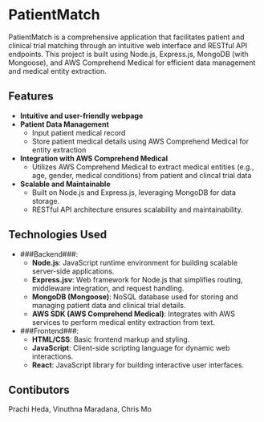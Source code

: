 # PatientMatch

PatientMatch is a comprehensive application that facilitates patient and clinical trial matching through an intuitive web interface and RESTful API endpoints. This project is built using Node.js, Express.js, MongoDB (with Mongoose), and AWS Comprehend Medical for efficient data management and medical entity extraction.

## Features
* **Intuitive and user-friendly webpage**
* **Patient Data Management**
  * Input patient medical record
  * Store patient medical details using AWS Comprehend Medical for entity extraction
* **Integration with AWS Comprehend Medical**
  * Utilizes AWS Comprehend Medical to extract medical entities (e.g., age, gender, medical conditions) from patient and clincal trial data
* **Scalable and Maintainable**
  * Built on Node.js and Express.js, leveraging MongoDB for data storage.
  * RESTful API architecture ensures scalability and maintainability.
 
## Technologies Used
* ###Backend###:
  * **Node.js**: JavaScript runtime environment for building scalable server-side applications.
  * **Express.jsv**: Web framework for Node.js that simplifies routing, middleware integration, and request handling.
  * **MongoDB (Mongoose)**: NoSQL database used for storing and managing patient data and clinical trial details.
  * **AWS SDK (AWS Comprehend Medical)**: Integrates with AWS services to perform medical entity extraction from text.
* ###Frontend###:
  * **HTML/CSS**: Basic frontend markup and styling.
  * **JavaScript**: Client-side scripting language for dynamic web interactions.
  * **React**: JavaScript library for building interactive user interfaces.

## Contibutors 
Prachi Heda, Vinuthna Maradana, Chris Mo
